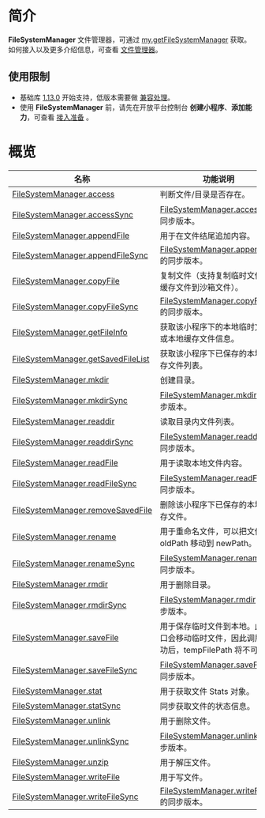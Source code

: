 # 简介
**FileSystemManager** 文件管理器，可通过 [my.getFileSystemManager](https://opendocs.alipay.com/mini/api/0226oc) 获取。如何接入以及更多介绍信息，可查看 [文件管理器](https://opendocs.alipay.com/mini/introduce/022rw2)。

## 使用限制
- 基础库 [1.13.0](https://opendocs.alipay.com/mini/framework/lib) 开始支持，低版本需要做 [兼容处理](https://opendocs.alipay.com/mini/framework/compatibility)。
- 使用 **FileSystemManager** 前，请先在开放平台控制台 **创建小程序**、**添加能力**，可查看 [接入准备](https://opendocs.alipay.com/mini/02pk4y) 。

# 概览
| **名称** | **功能说明** |
| --- | --- |
| [FileSystemManager.access](https://opendocs.alipay.com/mini/api/0226oe) | 判断文件/目录是否存在。 |
| [FileSystemManager.accessSync](https://opendocs.alipay.com/mini/api/025027) | [FileSystemManager.access](https://opendocs.alipay.com/mini/api/0226oe) 的同步版本。 |
| [FileSystemManager.appendFile](https://opendocs.alipay.com/mini/api/0228qi) | 用于在文件结尾追加内容。 |
| [FileSystemManager.appendFileSync](https://opendocs.alipay.com/mini/api/025028) | [FileSystemManager.appendFile](https://opendocs.alipay.com/mini/api/0228qi) 的同步版本。 |
| [FileSystemManager.copyFile](https://opendocs.alipay.com/mini/api/0226of) | 复制文件（支持复制临时文件、缓存文件到沙箱文件）。 |
| [FileSystemManager.copyFileSync](https://opendocs.alipay.com/mini/api/024ytt) | [FileSystemManager.copyFile](https://opendocs.alipay.com/mini/api/0226of) 的同步版本。 |
| [FileSystemManager.getFileInfo](https://opendocs.alipay.com/mini/api/0226og) | 获取该小程序下的本地临时文件或本地缓存文件信息。 |
| [FileSystemManager.getSavedFileList](https://opendocs.alipay.com/mini/api/0228qj) | 获取该小程序下已保存的本地缓存文件列表。 |
| [FileSystemManager.mkdir](https://opendocs.alipay.com/mini/api/0226oh) | 创建目录。 |
| [FileSystemManager.mkdirSync](https://opendocs.alipay.com/mini/api/024ytu) | [FileSystemManager.mkdir](https://opendocs.alipay.com/mini/api/0226oh) 的同步版本。 |
| [FileSystemManager.readdir](https://opendocs.alipay.com/mini/api/0226oi) | 读取目录内文件列表。 |
| [FileSystemManager.readdirSync](https://opendocs.alipay.com/mini/api/024ytv) | [FileSystemManager.readdir](https://opendocs.alipay.com/mini/api/0226oi) 的同步版本。 |
| [FileSystemManager.readFile](https://opendocs.alipay.com/mini/api/0226oj) | 用于读取本地文件内容。 |
| [FileSystemManager.readFileSync](https://opendocs.alipay.com/mini/api/025029) | [FileSystemManager.readFile](https://opendocs.alipay.com/mini/api/0226oj) 的同步版本。 |
| [FileSystemManager.removeSavedFile](https://opendocs.alipay.com/mini/api/0229pv) | 删除该小程序下已保存的本地缓存文件。 |
| [FileSystemManager.rename](https://opendocs.alipay.com/mini/api/0229pw) | 用于重命名文件，可以把文件从 oldPath 移动到 newPath。 |
| [FileSystemManager.renameSync](https://opendocs.alipay.com/mini/api/024ytw) | [FileSystemManager.rename](https://opendocs.alipay.com/mini/api/0229pw) 的同步版本。 |
| [FileSystemManager.rmdir](https://opendocs.alipay.com/mini/api/0229px) | 用于删除目录。 |
| [FileSystemManager.rmdirSync](https://opendocs.alipay.com/mini/api/024ytx) | [FileSystemManager.rmdir](https://opendocs.alipay.com/mini/api/0229px) 的同步版本。 |
| [FileSystemManager.saveFile](https://opendocs.alipay.com/mini/api/022b6n) | 用于保存临时文件到本地。此接口会移动临时文件，因此调用成功后，tempFilePath 将不可用。 |
| [FileSystemManager.saveFileSync](https://opendocs.alipay.com/mini/api/02502a) | [FileSystemManager.saveFile](https://opendocs.alipay.com/mini/api/022b6n) 的同步版本。 |
| [FileSystemManager.stat](https://opendocs.alipay.com/mini/api/022b6o) | 用于获取文件 Stats 对象。 |
| [FileSystemManager.statSync](https://opendocs.alipay.com/mini/api/024whe) | 同步获取文件的状态信息。 |
| [FileSystemManager.unlink](https://opendocs.alipay.com/mini/api/022b6p) | 用于删除文件。 |
| [FileSystemManager.unlinkSync](https://opendocs.alipay.com/mini/api/024whc) | [FileSystemManager.unlink](https://opendocs.alipay.com/mini/api/022b6p) 的同步版本。 |
| [FileSystemManager.unzip](https://opendocs.alipay.com/mini/api/0229q3) | 用于解压文件。 |
| [FileSystemManager.writeFile](https://opendocs.alipay.com/mini/api/022b6s) | 用于写文件。 |
| [FileSystemManager.writeFileSync](https://opendocs.alipay.com/mini/api/024whd) | [FileSystemManager.writeFile](https://opendocs.alipay.com/mini/api/022b6s) 的同步版本。 |
